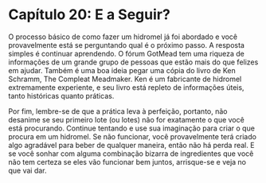 # Capítulo 20: E a Seguir?

O processo básico de como fazer um hidromel já foi abordado e você provavelmente está se perguntando qual é o próximo passo. A resposta simples é continuar aprendendo. O fórum GotMead tem uma riqueza de informações de um grande grupo de pessoas que estão mais do que felizes em ajudar. Também é uma boa ideia pegar uma cópia do livro de Ken Schramm, The Compleat Meadmaker. Ken é um fabricante de hidromel extremamente experiente, e seu livro está repleto de informações úteis, tanto históricas quanto práticas.

Por fim, lembre-se de que a prática leva à perfeição, portanto, não desanime se seu primeiro lote (ou lotes) não for exatamente o que você está procurando. Continue tentando e use sua imaginação para criar o que procura em um hidromel. Se não funcionar, você provavelmente terá criado algo agradável para beber de qualquer maneira, então não há perda real. E se você sonhar com alguma combinação bizarra de ingredientes que você não tem certeza se eles vão funcionar bem juntos, arrisque-se e veja no que vai dar.